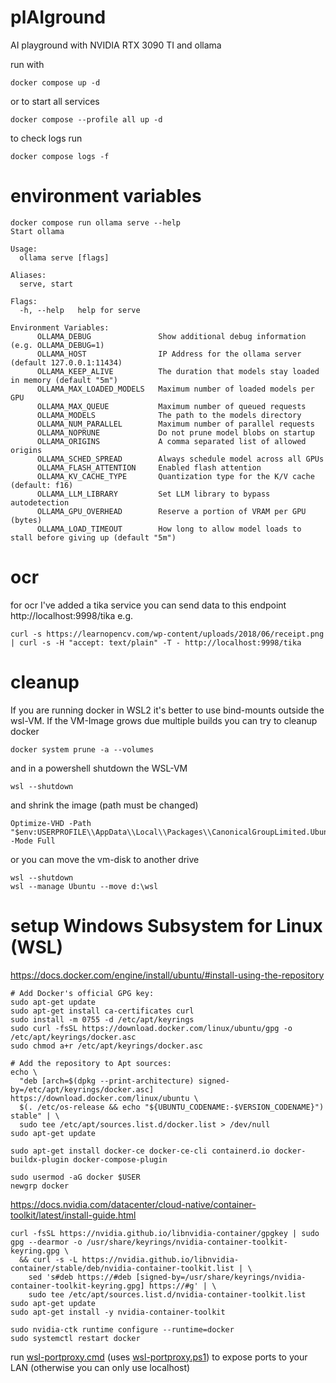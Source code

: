 # plAIground
AI playground with NVIDIA RTX 3090 TI and ollama

run with
```
docker compose up -d
```
or to start all services
```
docker compose --profile all up -d
```
to check logs run
```
docker compose logs -f
```

# environment variables
```
docker compose run ollama serve --help
Start ollama

Usage:
  ollama serve [flags]

Aliases:
  serve, start

Flags:
  -h, --help   help for serve

Environment Variables:
      OLLAMA_DEBUG               Show additional debug information (e.g. OLLAMA_DEBUG=1)
      OLLAMA_HOST                IP Address for the ollama server (default 127.0.0.1:11434)
      OLLAMA_KEEP_ALIVE          The duration that models stay loaded in memory (default "5m")
      OLLAMA_MAX_LOADED_MODELS   Maximum number of loaded models per GPU
      OLLAMA_MAX_QUEUE           Maximum number of queued requests
      OLLAMA_MODELS              The path to the models directory
      OLLAMA_NUM_PARALLEL        Maximum number of parallel requests
      OLLAMA_NOPRUNE             Do not prune model blobs on startup
      OLLAMA_ORIGINS             A comma separated list of allowed origins
      OLLAMA_SCHED_SPREAD        Always schedule model across all GPUs
      OLLAMA_FLASH_ATTENTION     Enabled flash attention
      OLLAMA_KV_CACHE_TYPE       Quantization type for the K/V cache (default: f16)
      OLLAMA_LLM_LIBRARY         Set LLM library to bypass autodetection
      OLLAMA_GPU_OVERHEAD        Reserve a portion of VRAM per GPU (bytes)
      OLLAMA_LOAD_TIMEOUT        How long to allow model loads to stall before giving up (default "5m")
```
# ocr
for ocr I've added a tika service you can send data to this endpoint http://localhost:9998/tika
e.g.
```
curl -s https://learnopencv.com/wp-content/uploads/2018/06/receipt.png | curl -s -H "accept: text/plain" -T - http://localhost:9998/tika
```

# cleanup
If you are running docker in WSL2 it's better to use bind-mounts outside the wsl-VM.
If the VM-Image grows due multiple builds you can try to cleanup docker
```
docker system prune -a --volumes
```
and in a powershell
shutdown the WSL-VM
```
wsl --shutdown
```
and shrink the image (path must be changed)
```
Optimize-VHD -Path "$env:USERPROFILE\\AppData\\Local\\Packages\\CanonicalGroupLimited.UbuntuonWindows_79rhkp1fndgsc\\LocalState\\ext4.vhdx" -Mode Full
```

or you can move the vm-disk to another drive
```
wsl --shutdown
wsl --manage Ubuntu --move d:\wsl
```

# setup Windows Subsystem for Linux (WSL)
https://docs.docker.com/engine/install/ubuntu/#install-using-the-repository

```
# Add Docker's official GPG key:
sudo apt-get update
sudo apt-get install ca-certificates curl
sudo install -m 0755 -d /etc/apt/keyrings
sudo curl -fsSL https://download.docker.com/linux/ubuntu/gpg -o /etc/apt/keyrings/docker.asc
sudo chmod a+r /etc/apt/keyrings/docker.asc

# Add the repository to Apt sources:
echo \
  "deb [arch=$(dpkg --print-architecture) signed-by=/etc/apt/keyrings/docker.asc] https://download.docker.com/linux/ubuntu \
  $(. /etc/os-release && echo "${UBUNTU_CODENAME:-$VERSION_CODENAME}") stable" | \
  sudo tee /etc/apt/sources.list.d/docker.list > /dev/null
sudo apt-get update

sudo apt-get install docker-ce docker-ce-cli containerd.io docker-buildx-plugin docker-compose-plugin

sudo usermod -aG docker $USER
newgrp docker
```

https://docs.nvidia.com/datacenter/cloud-native/container-toolkit/latest/install-guide.html
```
curl -fsSL https://nvidia.github.io/libnvidia-container/gpgkey | sudo gpg --dearmor -o /usr/share/keyrings/nvidia-container-toolkit-keyring.gpg \
  && curl -s -L https://nvidia.github.io/libnvidia-container/stable/deb/nvidia-container-toolkit.list | \
    sed 's#deb https://#deb [signed-by=/usr/share/keyrings/nvidia-container-toolkit-keyring.gpg] https://#g' | \
    sudo tee /etc/apt/sources.list.d/nvidia-container-toolkit.list
sudo apt-get update
sudo apt-get install -y nvidia-container-toolkit

sudo nvidia-ctk runtime configure --runtime=docker
sudo systemctl restart docker
```

run [wsl-portproxy.cmd](wsl-portproxy.cmd) (uses [wsl-portproxy.ps1](wsl-portproxy.ps1)) to expose ports to your LAN (otherwise you can only use localhost)
